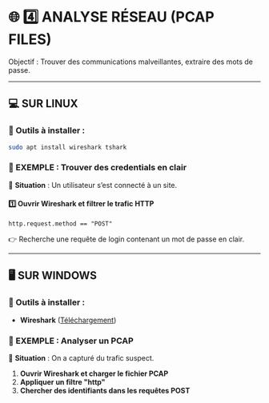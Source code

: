 # 🌐 **4️⃣ ANALYSE RÉSEAU (PCAP FILES)**
Objectif : Trouver des communications malveillantes, extraire des mots de passe.

---

## **💻 SUR LINUX**
### **📌 Outils à installer :**
```bash
sudo apt install wireshark tshark
```

### **📂 EXEMPLE : Trouver des credentials en clair**
📌 **Situation** : Un utilisateur s’est connecté à un site.

#### **1️⃣ Ouvrir Wireshark et filtrer le trafic HTTP**
```
http.request.method == "POST"
```
👉 Recherche une requête de login contenant un mot de passe en clair.

---

## **🖥️ SUR WINDOWS**
### **📌 Outils à installer :**
- **Wireshark** ([Téléchargement](https://www.wireshark.org/))

### **📂 EXEMPLE : Analyser un PCAP**
📌 **Situation** : On a capturé du trafic suspect.

1. **Ouvrir Wireshark et charger le fichier PCAP**
2. **Appliquer un filtre "http"**
3. **Chercher des identifiants dans les requêtes POST**
